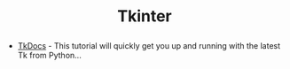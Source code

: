 #  <p align="center">Tkinter<p>
 
* [TkDocs] - This tutorial will quickly get you up and running with the latest Tk from Python...

[TkDocs]: <a href = "https://tkdocs.com/tutorial/intro.html" target="_blank">
